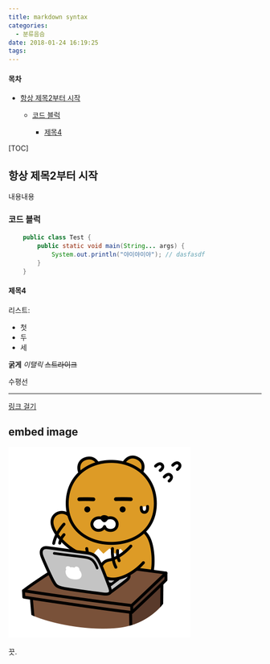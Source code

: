 ```yaml
---
title: markdown syntax
categories:
  - 분류음슴
date: 2018-01-24 16:19:25
tags:
---
```

<h4>목차</h4>
<ul>
	<li><a href="#항상-제목2부터-시작">항상 제목2부터 시작</a></li>
	<ul>
		<li><a href="#코드-블럭">코드 블럭</a></li>
		<ul>
			<li><a href="#제목4">제목4</a></li>
		</ul>
	</ul>
</ul>

[TOC]

## 항상 제목2부터 시작
내용내용

### 코드 블럭
```java
	public class Test {
		public static void main(String... args) {
			System.out.println("야이야이야"); // dasfasdf
		}
	}
```

#### 제목4

리스트:
- 첫
- 두
- 세

**굵게**
_이탤릭_
~~스트라이크~~

수평선 

---

[링크 걸기](#항상-H2부터-시작)

## embed image
![바쁜 라상무](/images/kakao-ryon.png)

끗.
